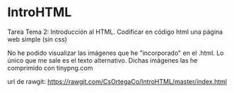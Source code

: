 # IntroHTML
Tarea Tema 2: Introducción al HTML. Codificar en código html una página web simple (sin css)

No he podido visualizar las imágenes que he "incorporado" en el .html. Lo único que me sale es el texto alternativo.
Dichas imágenes las he comprimido con tinypng.com

url de rawgit: https://rawgit.com/CsOrtegaCo/IntroHTML/master/index.html
